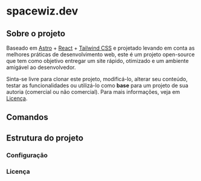 # spacewiz.dev

## Sobre o projeto

Baseado em [Astro](https://astro.build/) + [React](https://pt-br.reactjs.org/)  + [Tailwind CSS](https://tailwindcss.com/) e projetado levando em conta as melhores práticas de desenvolvimento web, este é um projeto open-source que tem como objetivo entregar um site rápido, otimizado e um ambiente amigável ao desenvolvedor.

Sinta-se livre para clonar este projeto, modificá-lo, alterar seu conteúdo, testar as funcionalidades ou utilizá-lo como **base** para um projeto de sua autoria (comercial ou não comercial). Para mais informações, veja em [Licença](https://github.com/Space-Wizard-Studios/sw-site#Licença).

## Comandos

## Estrutura do projeto

### Configuração

### Licença
